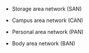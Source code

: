 

-   Storage area network (SAN)

-   Campus area network (CAN)

-   Personal area network (PAN)

-   Body area network (BAN)
